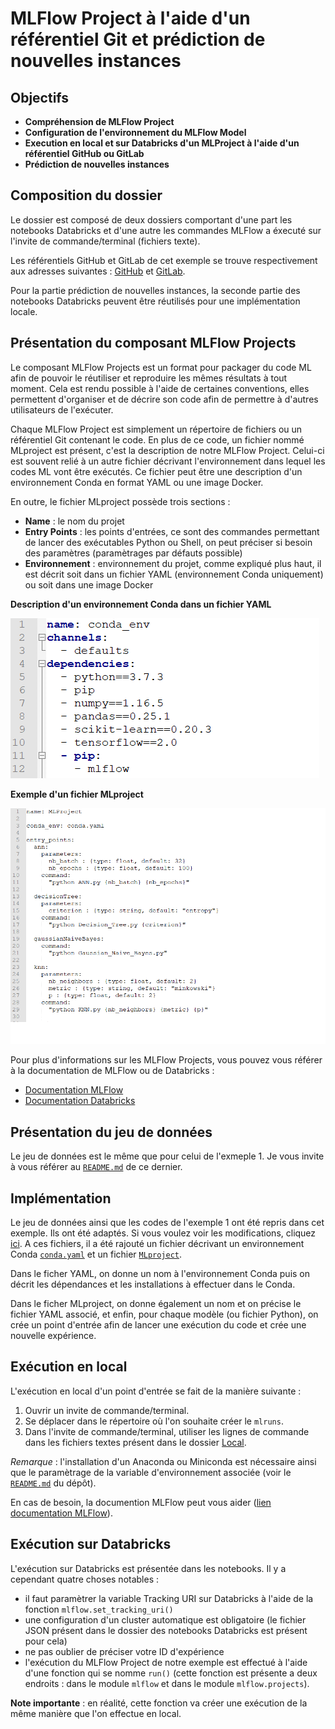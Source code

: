MLFlow Project à l'aide d'un référentiel Git et prédiction de nouvelles instances
=================================================================================


Objectifs
---------

* **Compréhension de MLFlow Project**
* **Configuration de l'environnement du MLFlow Model**
* **Execution en local et sur Databricks d'un MLProject à l'aide d'un référentiel GitHub ou GitLab**
* **Prédiction de nouvelles instances**

Composition du dossier
----------------------

Le dossier est composé de deux dossiers comportant d'une part les notebooks Databricks et d'une autre les commandes MLFlow a éxecuté sur l'invite de commande/terminal (fichiers texte). 

Les référentiels GitHub et GitLab de cet exemple se trouve respectivement aux adresses suivantes : [GitHub](https://github.com/StevanStanovic/mlflow/tree/master/MLFlowProject) et [GitLab](https://gitlab.com/stevan.stanovic/mlflow).

Pour la partie prédiction de nouvelles instances, la seconde partie des notebooks Databricks peuvent être réutilisés pour une implémentation locale.


Présentation du composant MLFlow Projects
-----------------------------------------

Le composant MLFlow Projects est un format pour packager du code ML afin de pouvoir le réutiliser et reproduire les mêmes résultats à tout moment. Cela est rendu possible à l'aide de certaines conventions, elles permettent d'organiser et de décrire son code afin de permettre à d'autres utilisateurs de l'exécuter.

Chaque MLFlow Project est simplement un répertoire de fichiers ou un référentiel Git contenant le code. En plus de ce code, un fichier nommé MLproject est présent, c'est la description de notre MLFlow Project. Celui-ci est souvent relié à un autre fichier décrivant l'environnement dans lequel les codes ML vont être exécutés. Ce fichier peut être une description d'un environnement Conda en format YAML ou une image Docker.

En outre, le fichier MLproject possède trois sections :
* **Name** : le nom du projet
* **Entry Points** : les points d'entrées, ce sont des commandes permettant de lancer des exécutables Python ou Shell, on peut préciser si besoin des paramètres (paramètrages par défauts possible)
* **Environnement** : environnement du projet, comme expliqué plus haut, il est décrit soit dans un fichier YAML (environnement Conda uniquement) ou soit dans une image Docker

**Description d'un environnement Conda dans un fichier YAML**

![Image of example of Conda environnement in YAML format](Images/Example_of_conda_environement_YAML.PNG)

**Exemple d'un fichier MLproject**

![Image of example of MLproject](Images/Example_of_MLproject.PNG)

Pour plus d'informations sur les MLFlow Projects, vous pouvez vous référer à la documentation de MLFlow ou de Databricks :
   * [Documentation MLFlow](https://www.mlflow.org/docs/latest/projects.html)
   * [Documentation Databricks](https://docs.databricks.com/applications/mlflow/projects.html)

Présentation du jeu de données
------------------------------

Le jeu de données est le même que pour celui de l'exmeple 1. Je vous invite à vous référer au [`README.md`](https://github.com/StevanStanovic/mlflow/blob/master/1%20-%20MLFlow%20Tracking%20pour%20un%20algorithme%20supervis%C3%A9/README.md) de ce dernier.

Implémentation
--------------

Le jeu de données ainsi que les codes de l'exemple 1 ont été repris dans cet exemple. Ils ont été adaptés. Si vous voulez voir les modifications, cliquez [ici](https://github.com/StevanStanovic/mlflow/tree/master/MLFlowProject). A ces fichiers, il a été rajouté un fichier décrivant un environnement Conda [`conda.yaml`](https://github.com/StevanStanovic/mlflow/blob/master/MLFlowProject/conda.yaml) et un fichier [`MLproject`](https://github.com/StevanStanovic/mlflow/blob/master/MLFlowProject/MLproject).

Dans le ficher YAML, on donne un nom à l'environnement Conda puis on décrit les dépendances et les installations à effectuer dans le Conda.

Dans le ficher MLproject, on donne également un nom et on précise le fichier YAML associé, et enfin, pour chaque modèle (ou fichier Python), on crée un point d'entrée afin de lancer une exécution du code et crée une nouvelle expérience.

Exécution en local
-----------------------

L'exécution en local d'un point d'entrée se fait de la manière suivante :
1. Ouvrir un invite de commande/terminal.
2. Se déplacer dans le répertoire où l'on souhaite créer le `mlruns`.
3. Dans l'invite de commande/terminal, utiliser les lignes de commande dans les fichiers textes présent dans le dossier [Local](https://github.com/StevanStanovic/mlflow/tree/master/3%20-%20MLFlow%20Project%20%C3%A0%20l'aide%20d'un%20r%C3%A9f%C3%A9rentiel%20Git/Local).

*Remarque* : l'installation d'un Anaconda ou Miniconda est nécessaire ainsi que le paramètrage de la variable d'environnement associée (voir le [`README.md`](https://github.com/StevanStanovic/mlflow/blob/master/README.md) du dépôt).

En cas de besoin, la documention MLFlow peut vous aider ([lien documentation MLFlow](https://www.mlflow.org/docs/latest/projects.html#running-projects)).

Exécution sur Databricks
-----------------------------

L'exécution sur Databricks est présentée dans les notebooks. Il y a cependant quatre choses notables :
* il faut paramètrer la variable Tracking URI sur Databricks à l'aide de la fonction `mlflow.set_tracking_uri()`
* une configuration d'un cluster automatique est obligatoire (le fichier JSON présent dans le dossier des notebooks Databricks est présent pour cela)
* ne pas oublier de préciser votre ID d'expérience
* l'exécution du MLFlow Project de notre exemple est effectué à l'aide d'une fonction qui se nomme `run()` (cette fonction est présente a deux endroits : dans le module `mlflow` et dans le module `mlflow.projects`).

**Note importante** : en réalité, cette fonction va créer une exécution de la même manière que l'on effectue en local.
